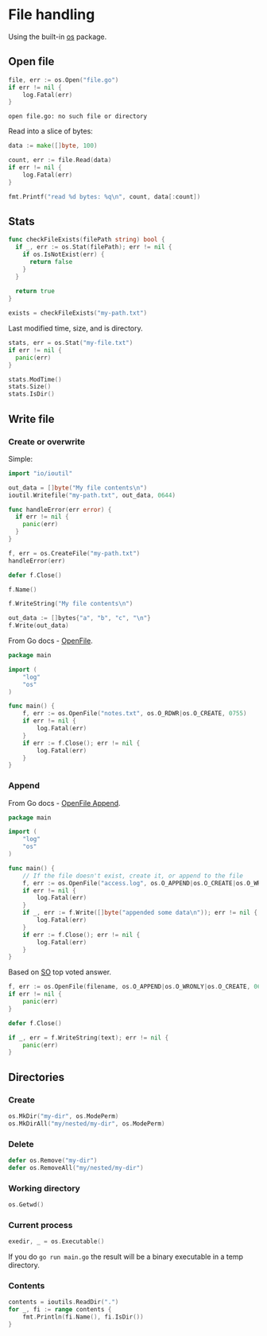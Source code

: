 # File handling

Using the built-in [os](https://pkg.go.dev/os) package.

## Open file

```go
file, err := os.Open("file.go") 
if err != nil {
	log.Fatal(err)
}
```
```
open file.go: no such file or directory
```

Read into a slice of bytes:

```go
data := make([]byte, 100)

count, err := file.Read(data)
if err != nil {
	log.Fatal(err)
}

fmt.Printf("read %d bytes: %q\n", count, data[:count])
```


## Stats

```go
func checkFileExists(filePath string) bool {
  if _, err := os.Stat(filePath); err != nil {
    if os.IsNotExist(err) {
      return false
    }
  }
  
  return true
}

exists = checkFileExists("my-path.txt")
```

Last modified time, size, and is directory.

```go
stats, err = os.Stat("my-file.txt")
if err != nil {
  panic(err)
}

stats.ModTime()
stats.Size()
stats.IsDir()
```

## Write file

### Create or overwrite

Simple:

```go
import "io/ioutil"
```

```go
out_data = []byte("My file contents\n")
ioutil.Writefile("my-path.txt", out_data, 0644)
```


```go
func handleError(err error) {
  if err != nil {
    panic(err)
  }
}

f, err = os.CreateFile("my-path.txt")
handleError(err)

defer f.Close()

f.Name()

f.WriteString("My file contents\n")

out_data := []bytes{"a", "b", "c", "\n"}
f.Write(out_data)
```

From Go docs - [OpenFile](https://pkg.go.dev/os#example-OpenFile).

```go
package main

import (
	"log"
	"os"
)

func main() {
	f, err := os.OpenFile("notes.txt", os.O_RDWR|os.O_CREATE, 0755)
	if err != nil {
		log.Fatal(err)
	}
	if err := f.Close(); err != nil {
		log.Fatal(err)
	}
}
```

### Append

From Go docs - [OpenFile Append](https://pkg.go.dev/os#example-OpenFile-Append).

```go
package main

import (
    "log"
    "os"
)

func main() {
    // If the file doesn't exist, create it, or append to the file
    f, err := os.OpenFile("access.log", os.O_APPEND|os.O_CREATE|os.O_WRONLY, 0644)
    if err != nil {
        log.Fatal(err)
    }
    if _, err := f.Write([]byte("appended some data\n")); err != nil {
        log.Fatal(err)
    }
    if err := f.Close(); err != nil {
        log.Fatal(err)
    }
}
```


Based on [SO](https://stackoverflow.com/questions/7151261/append-to-a-file-in-go) top voted answer.

```go
f, err := os.OpenFile(filename, os.O_APPEND|os.O_WRONLY|os.O_CREATE, 0644)
if err != nil {
    panic(err)
}

defer f.Close()

if _, err = f.WriteString(text); err != nil {
    panic(err)
}
```


## Directories

### Create

```go
os.MkDir("my-dir", os.ModePerm)
os.MkDirAll("my/nested/my-dir", os.ModePerm)
```

### Delete

```go
defer os.Remove("my-dir")
defer os.RemoveAll("my/nested/my-dir")
```

### Working directory

```go
os.Getwd()
```

### Current process

```go
exedir, _ = os.Executable()
```

If you do `go run main.go` the result will be a binary executable in a temp directory.

### Contents

```go
contents = ioutils.ReadDir(".")
for _, fi := range contents {
    fmt.Println(fi.Name(), fi.IsDir())
}
```
